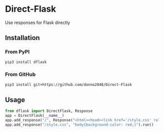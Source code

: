 # Direct-Flask

Use responses for Flask directly

## Installation

### From PyPI

```sh
pip3 install dflask
```

### From GitHub

```sh
pip3 install git+https://github.com/donno2048/Direct-Flask
```

## Usage

```py
from dflask import DirectFlask, Response
app = DirectFlask(__name__)
app.add_response("/", Response("<html><head><link href='/style.css' rel='stylesheet'></head><body></body></html>"))
app.add_response("/style.css", "body{background-color: red;}").run()
```
